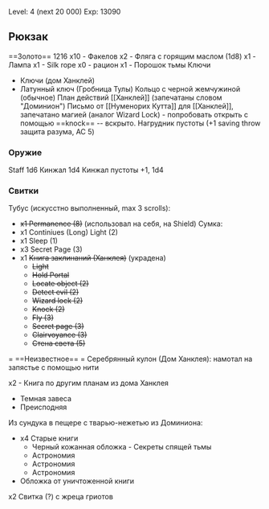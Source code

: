 Level: 4 (next 20 000)
Exp: 13090
## Рюкзак
==Золото== 1216
x10 - Факелов
x2 - Фляга с горящим маслом (1d8)
x1 - Лампа
x1 - Silk rope
x0 - рацион
x1 - Порошок тьмы
Ключи
- Ключи (дом Ханклей)
- Латунный ключ (Гробница Тулы)
Кольцо с черной жемчужиной (обычное)
План действий [[Ханклей]] (запечатаны словом "Доминион")
Письмо от [[Нуменорих Кутта]] для [[Ханклей]], запечатано магией (аналог Wizard Lock) - попробовать открыть с помощью ==knock== -- вскрыто.
Нагрудник пустоты (+1 saving throw защита разума, AC 5)

### Оружие
Staff 1d6
Кинжал 1d4
Кинжал пустоты +1, 1d4

### Свитки
Тубус (искусстно выполненный, max 3 scrolls):
- ~~x1 Permanence (8)~~ (использовал на себя, на Shield)
Сумка:
- x1 Continiues (Long) Light (2)
- x1 Sleep (1)
- x3 Secret Page (3)
- x1 ~~Книга заклинаний (Ханклея)~~ (украдена)
	- ~~Light~~
	- ~~Hold Portal~~
	- ~~Locate object (2)~~
	- ~~Detect evil (2)~~
	- ~~Wizard lock (2)~~
	- ~~Knock (2)~~
	- ~~Fly (3)~~
	- ~~Secret page (3)~~
	- ~~Clairvoyance (3)~~
	- ~~Стена света (5)~~


= ==Неизвестное== =
Серебрянный кулон (Дом Ханклея): намотал на запястье с помощью нити

х2 - Книга по другим планам из дома Ханклея
 - Темная завеса
 - Преисподняя

Из сундука в пещере с тварью-нежетью из Доминиона:
- х4 Старые книги
	- Черный кожанная обложка - Секреты спящей тьмы
	- Астрономия
	- Астрономия
	- Астрономия
- Обложка от уничтоженной книги

x2 Свитка (?) с жреца гриотов
